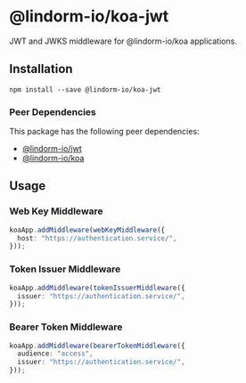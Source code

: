# @lindorm-io/koa-jwt
JWT and JWKS middleware for @lindorm-io/koa applications.

## Installation
```shell script
npm install --save @lindorm-io/koa-jwt
```

### Peer Dependencies
This package has the following peer dependencies: 
* [@lindorm-io/jwt](https://www.npmjs.com/package/@lindorm-io/jwt)
* [@lindorm-io/koa](https://www.npmjs.com/package/@lindorm-io/koa)

## Usage

### Web Key Middleware
```typescript
koaApp.addMiddleware(webKeyMiddleware({
  host: "https://authentication.service/",
}));
```

### Token Issuer Middleware
```typescript
koaApp.addMiddleware(tokenIssuerMiddleware({
  issuer: "https://authentication.service/",
}));
```

### Bearer Token Middleware
```typescript
koaApp.addMiddleware(bearerTokenMiddleware({
  audience: "access",
  issuer: "https://authentication.service/",
}));
```
